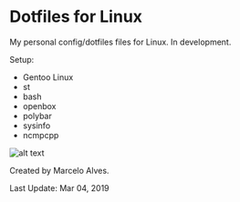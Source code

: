 # Dotfiles for Linux

My personal config/dotfiles files for Linux. In development.

Setup:
- Gentoo Linux
- st
- bash
- openbox
- polybar
- sysinfo
- ncmpcpp 

![alt text](https://i.postimg.cc/Wjsy1txH/04-03-2019-22-54-52.png)

Created by Marcelo Alves.

Last Update: Mar 04, 2019
